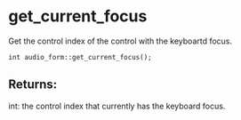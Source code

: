 # get_current_focus
Get the control index of the control with the keyboartd focus.

`int audio_form::get_current_focus();`

## Returns:
int: the control index that currently has the keyboard focus.
